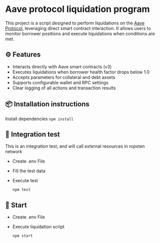 # Aave protocol liquidation program
This project is a script designed to perform liquidations on the [Aave Protocol](https://aave.com/), leveraging direct smart contract interaction. It allows users to monitor borrower positions and execute liquidations when conditions are met.

## ⚙️ Features

- Interacts directly with Aave smart contracts (v3)
- Executes liquidations when borrower health factor drops below 1.0
- Accepts parameters for collateral and debt assets
- Supports configurable wallet and RPC settings
- Clear logging of all actions and transaction results

## 📦 Installation instructions

Install dependencies
`npm install`


## 🧪 Integration test
This is an integration test, and will call external resources in ropsten network

- Create .env File

- Fill the test data

- Execute test

    `npm test`

## 🚀 Start

- Create .env File

- Execute liquidation script

    `npm start`

